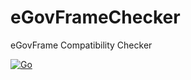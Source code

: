 # eGovFrameChecker
eGovFrame Compatibility Checker

[![Go](https://github.com/switchover/eGovFrameChecker/actions/workflows/go.yml/badge.svg)](https://github.com/switchover/eGovFrameChecker/actions/workflows/build.yml)
